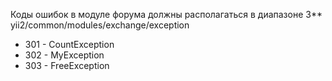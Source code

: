 Коды ошибок в модуле форума должны располагаться в диапазоне 3**   
yii2/common/modules/exchange/exception

* 301 - CountException
* 302 - MyException
* 303 - FreeException
